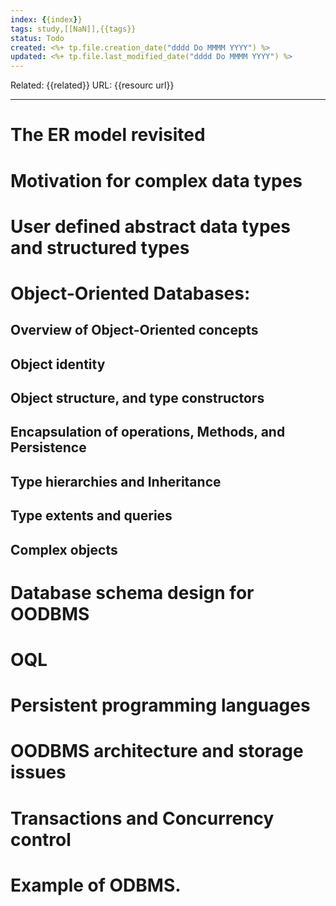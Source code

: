 ```yaml
---
index: {{index}}
tags: study,[[NaN]],{{tags}}
status: Todo
created: <%+ tp.file.creation_date("dddd Do MMMM YYYY") %>
updated: <%+ tp.file.last_modified_date("dddd Do MMMM YYYY") %>
---
```

Related: {{related}}
URL: {{resourc url}}

---
# The ER model revisited
# Motivation for complex data types
# User defined abstract data types and structured types
# Object-Oriented Databases: 
## Overview of Object-Oriented concepts
## Object identity
## Object structure, and type constructors
## Encapsulation of operations, Methods, and Persistence
## Type hierarchies and Inheritance
## Type extents and queries
## Complex objects
# Database schema design for OODBMS
# OQL
# Persistent programming languages
# OODBMS architecture and storage issues
# Transactions and Concurrency control
# Example of ODBMS.